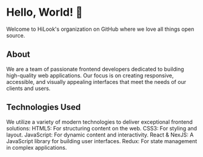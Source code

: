 # Hello, World! :wave:

Welcome to HiLook's organization on GitHub where we love all things open source.

## About
We are a team of passionate frontend developers dedicated to building high-quality web applications. Our focus is on creating responsive, accessible, and visually appealing interfaces that meet the needs of our clients and users.

## Technologies Used
We utilize a variety of modern technologies to deliver exceptional frontend solutions:
  HTML5: For structuring content on the web.
  CSS3: For styling and layout.
  JavaScript: For dynamic content and interactivity.
  React & NexJS: A JavaScript library for building user interfaces.
  Redux: For state management in complex applications.
